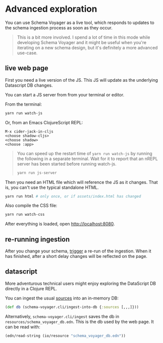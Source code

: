 # Advanced exploration

You can use Schema Voyager as a live tool, which responds to updates to the
schema ingestion process as soon as they occur.

> This is a bit more involved.
I spend a lot of time in this mode while developing Schema Voyager and it might be useful when you're iterating on a new schema design, but it's definitely a more advanced use-case.

## live web page

First you need a live version of the JS.
This JS will update as the underlying Datascript DB changes.

You can start a JS server from from your terminal or editor.

From the terminal:

```sh
yarn run watch-js
```

Or, from an Emacs ClojureScript REPL:

```emacs
M-x cider-jack-in-cljs
<choose shadow-cljs>
<choose shadow>
<choose :app>
```

> You can speed up the restart time of `yarn run watch-js` by running the following in a separate terminal.
> Wait for it to report that an nREPL server has been started before running watch-js.
> 
> ```sh
> yarn run js-server
> ```

Then you need an HTML file which will reference the JS as it changes.
That is, you can't use the typical standalone HTML.

```sh
yarn run html # only once, or if assets/index.html has changed
```

Also compile the CSS file:
```sh
yarn run watch-css
```

After everything is loaded, open [http://localhost:8080](http://localhost:8080).

## re-running ingestion

After you change your schema, [trigger](doc/installation.md) a re-run of the ingestion.
When it has finished, after a short delay changes will be reflected on the page.

## datascript

More adventurous technical users might enjoy exploring the DataScript DB directly in a Clojure REPL.

You can ingest the usual [sources](doc/sources.md) into an in-memory DB:
```clojure
(def db (schema-voyager.cli/ingest-into-db {:sources [,,,]}))
```

Alternatively, `schema-voyager.cli/ingest` saves the db in `resources/schema_voyager_db.edn`.
This is the db used by the web page.
It can be read with:

```clojure
(edn/read-string (io/resource "schema_voyager_db.edn"))
```
